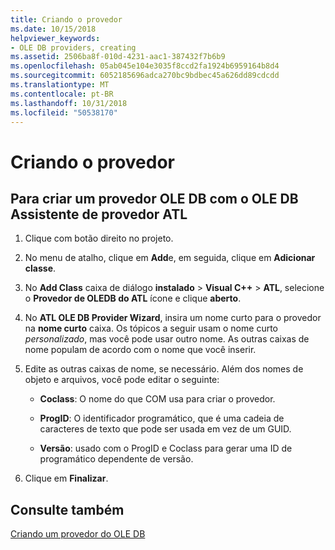 ```yaml
---
title: Criando o provedor
ms.date: 10/15/2018
helpviewer_keywords:
- OLE DB providers, creating
ms.assetid: 2506ba8f-010d-4231-aac1-387432f7b6b9
ms.openlocfilehash: 05ab045e104e3035f8ccd2fa1924b6959164b8d4
ms.sourcegitcommit: 6052185696adca270bc9bdbec45a626dd89cdcdd
ms.translationtype: MT
ms.contentlocale: pt-BR
ms.lasthandoff: 10/31/2018
ms.locfileid: "50538170"
---
```

# <a name="creating-the-provider"></a>Criando o provedor

## <a name="to-create-an-ole-db-provider-with-the-atl-ole-db-provider-wizard"></a>Para criar um provedor OLE DB com o OLE DB Assistente de provedor ATL

1. Clique com botão direito no projeto.

1. No menu de atalho, clique em **Add**e, em seguida, clique em **Adicionar classe**.

1. No **Add Class** caixa de diálogo **instalado** > **Visual C++** > **ATL**, selecione o **Provedor de OLEDB do ATL** ícone e clique **aberto**.

1. No **ATL OLE DB Provider Wizard**, insira um nome curto para o provedor na **nome curto** caixa. Os tópicos a seguir usam o nome curto *personalizado*, mas você pode usar outro nome. As outras caixas de nome populam de acordo com o nome que você inserir.

1. Edite as outras caixas de nome, se necessário. Além dos nomes de objeto e arquivos, você pode editar o seguinte:

   - **Coclass**: O nome do que COM usa para criar o provedor.

   - **ProgID**: O identificador programático, que é uma cadeia de caracteres de texto que pode ser usada em vez de um GUID.

   - **Versão**: usado com o ProgID e Coclass para gerar uma ID de programático dependente de versão.

1. Clique em **Finalizar**.

## <a name="see-also"></a>Consulte também

[Criando um provedor do OLE DB](../../data/oledb/creating-an-ole-db-provider.md)
